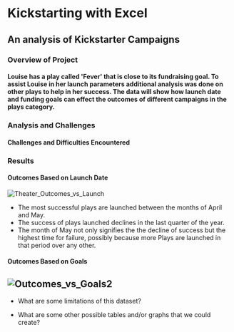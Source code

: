 #  Kickstarting with Excel
## An analysis of Kickstarter Campaigns

### Overview of Project

####        Louise has a play called 'Fever' that is close to its fundraising goal. To assist Louise in her launch parameters additional analysis was done on other plays to help in her success. The data will show how launch date and funding goals can effect the outcomes of different campaigns in the plays category.

### Analysis and Challenges



#### Challenges and Difficulties Encountered

### Results

#### Outcomes Based on Launch Date
![Theater_Outcomes_vs_Launch](https://user-images.githubusercontent.com/95381303/147862185-43103c34-3946-48fa-aba6-219fea73fdb0.png)
- The most successful plays are launched between the months of April and May.
- The success of plays launched declines in the last quarter of the year.
- The month of May not only signifies the the decline of success but the highest time for failure, possibly because more Plays are launched in that period over any other.

#### Outcomes Based on Goals
![Outcomes_vs_Goals2](https://user-images.githubusercontent.com/95381303/148707828-05b57bad-90cb-4479-ac46-f65e2fee5b4d.png)
-

- What are some limitations of this dataset?

- What are some other possible tables and/or graphs that we could create?




